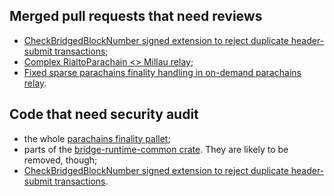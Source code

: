## Merged pull requests that need reviews

- [CheckBridgedBlockNumber signed extension to reject duplicate header-submit transactions](https://github.com/paritytech/parity-bridges-common/pull/1352);
- [Complex RialtoParachain <> Millau relay](https://github.com/paritytech/parity-bridges-common/pull/1405);
- [Fixed sparse parachains finality handling in on-demand parachains relay](https://github.com/paritytech/parity-bridges-common/pull/1419).

## Code that need security audit

- the whole [parachains finality pallet](./modules/parachains);
- parts of the [bridge-runtime-common crate](./bin/runtime-common). They are likely to be removed, though;
- [CheckBridgedBlockNumber signed extension to reject duplicate header-submit transactions](https://github.com/paritytech/parity-bridges-common/pull/1352).